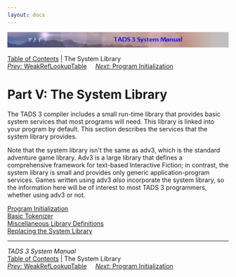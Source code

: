 ```yaml
---
layout: docs
---
```

<div class="topbar">

<img src="topbar.jpg" data-border="0" />

</div>

<div class="nav">

<a href="toc.html" class="nav">Table of Contents</a> \| The System
Library  
<span class="navnp"><a href="wlookup.html" class="nav"><em>Prev:</em> WeakRefLookupTable</a>
   
<a href="init.html" class="nav"><em>Next:</em> Program Initialization</a>
    </span>

</div>



# Part V: The System Library

The TADS 3 compiler includes a small run-time library that provides
basic system services that most programs will need. This library is
linked into your program by default. This section describes the services
that the system library provides.

Note that the system library isn't the same as adv3, which is the
standard adventure game library. Adv3 is a large library that defines a
comprehensive framework for text-based Interactive Fiction; in contrast,
the system library is small and provides only generic
application-program services. Games written using adv3 *also*
incorporate the system library, so the information here will be of
interest to most TADS 3 programmers, whether using adv3 or not.

<div class="sectoc">

[Program Initialization](init.html)  
[Basic Tokenizer](tok.html)  
[Miscellaneous Library Definitions](libmisc.html)  
[Replacing the System Library](nodef.html)  



</div>

------------------------------------------------------------------------

<div class="navb">

*TADS 3 System Manual*  
<a href="toc.html" class="nav">Table of Contents</a> \| The System
Library  
<span class="navnp"><a href="wlookup.html" class="nav"><em>Prev:</em> WeakRefLookupTable</a>
   
<a href="init.html" class="nav"><em>Next:</em> Program Initialization</a>
    </span>

</div>

